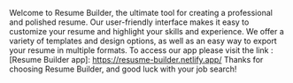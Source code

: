 Welcome to Resume Builder, the ultimate tool for creating a professional and polished resume. Our user-friendly interface makes it easy to customize your resume and highlight your skills and experience. We offer a variety of templates and design options, as well as an easy way to export your resume in multiple formats. To access our app please visit the link : [Resume Builder app]: https://resusme-builder.netlify.app/
Thanks for choosing Resume Builder, and good luck with your job search!
